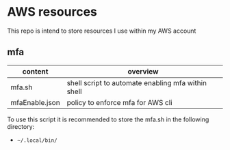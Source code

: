 # AWS resources

This repo is intend to store resources I use within my AWS account

## mfa

| content        | overview                                           |
|----------------|----------------------------------------------------|
| mfa.sh         | shell script to automate enabling mfa within shell |
| mfaEnable.json | policy to enforce mfa for AWS cli                  |

To use this script it is recommended to store the mfa.sh in the following
directory:

- `~/.local/bin/`
